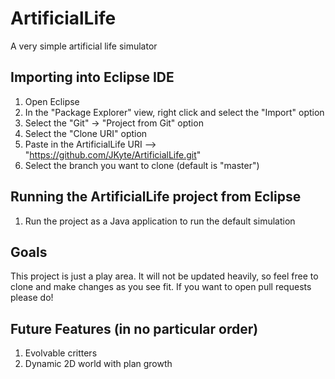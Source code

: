 # ArtificialLife
A very simple artificial life simulator


## Importing into Eclipse IDE
1. Open Eclipse
2. In the "Package Explorer" view, right click and select the "Import" option
3. Select the "Git" -> "Project from Git" option
4. Select the "Clone URI" option
5. Paste in the ArtificialLife URI --> "https://github.com/JKyte/ArtificialLife.git"
6. Select the branch you want to clone (default is "master")


## Running the ArtificialLife project from Eclipse
1. Run the project as a Java application to run the default simulation


## Goals
This project is just a play area. It will not be updated heavily, so feel free
to clone and make changes as you see fit. If you want to open pull requests
please do!


## Future Features (in no particular order)
1. Evolvable critters
2. Dynamic 2D world with plan growth